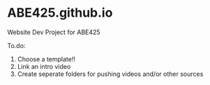 # ABE425.github.io
Website Dev Project for ABE425

To.do:
1. Choose a template!! 
2. Link an intro video
3. Create seperate folders for pushing videos and/or other sources
